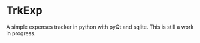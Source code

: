 # TrkExp
A simple expenses tracker in python with pyQt and sqlite. This is still a work in progress.
